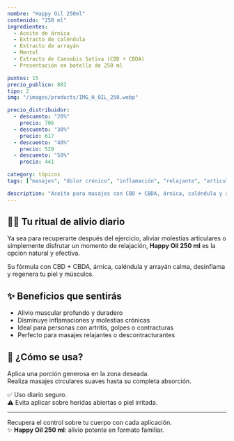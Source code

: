 ```yaml
---
nombre: "Happy Oil 250ml"
contenido: "250 ml"
ingredientes:
  - Aceite de árnica
  - Extracto de caléndula
  - Extracto de arrayán
  - Mentol
  - Extracto de Cannabis Sativa (CBD + CBDA)
  - Presentación en botella de 250 ml

puntos: 15
precio_publico: 882
tipo: 2
img: "/images/products/IMG_H_OIL_250.webp"

precio_distribuidor:
  - descuento: "20%"
    precio: 706
  - descuento: "30%"
    precio: 617
  - descuento: "40%"
    precio: 529
  - descuento: "50%"
    precio: 441

category: tópicos
tags: ["masajes", "dolor crónico", "inflamación", "relajante", "articulaciones", "muscular", "recuperación"]

description: "Aceite para masajes con CBD + CBDA, árnica, caléndula y arrayán. Ideal para aliviar el dolor muscular e inflamaciones."
---
```


## 💆‍♂️ Tu ritual de alivio diario

Ya sea para recuperarte después del ejercicio, aliviar molestias articulares o simplemente disfrutar un momento de relajación, **Happy Oil 250 ml** es la opción natural y efectiva.

Su fórmula con CBD + CBDA, árnica, caléndula y arrayán calma, desinflama y regenera tu piel y músculos.

## ✨ Beneficios que sentirás

- Alivio muscular profundo y duradero  
- Disminuye inflamaciones y molestias crónicas  
- Ideal para personas con artritis, golpes o contracturas  
- Perfecto para masajes relajantes o descontracturantes

## 🧴 ¿Cómo se usa?

Aplica una porción generosa en la zona deseada.  
Realiza masajes circulares suaves hasta su completa absorción.

✅ Uso diario seguro.  
⚠️ Evita aplicar sobre heridas abiertas o piel irritada.

---

Recupera el control sobre tu cuerpo con cada aplicación.  
✨ **Happy Oil 250 ml**: alivio potente en formato familiar.
